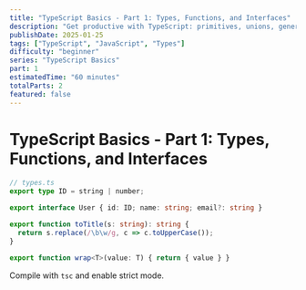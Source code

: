 ```yaml
---
title: "TypeScript Basics - Part 1: Types, Functions, and Interfaces"
description: "Get productive with TypeScript: primitives, unions, generics, and interfaces."
publishDate: 2025-01-25
tags: ["TypeScript", "JavaScript", "Types"]
difficulty: "beginner"
series: "TypeScript Basics"
part: 1
estimatedTime: "60 minutes"
totalParts: 2
featured: false
---
```


# TypeScript Basics - Part 1: Types, Functions, and Interfaces

```ts
// types.ts
export type ID = string | number;

export interface User { id: ID; name: string; email?: string }

export function toTitle(s: string): string {
  return s.replace(/\b\w/g, c => c.toUpperCase());
}

export function wrap<T>(value: T) { return { value } }
```

Compile with `tsc` and enable strict mode.